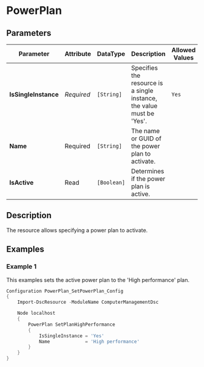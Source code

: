 # PowerPlan

## Parameters

| Parameter            | Attribute  | DataType    | Description                                                           | Allowed Values |
| -------------------- | ---------- | ----------- | --------------------------------------------------------------------- | -------------- |
| **IsSingleInstance** | *Required* | `[String]`  | Specifies the resource is a single instance, the value must be 'Yes'. | `Yes`          |
| **Name**             | Required   | `[String]`  | The name or GUID of the power plan to activate.                       |                |
| **IsActive**         | Read       | `[Boolean]` | Determines if the power plan is active.                               |                |

## Description

The resource allows specifying a power plan to activate.

## Examples

### Example 1

This examples sets the active power plan to the 'High performance' plan.

```powershell
Configuration PowerPlan_SetPowerPlan_Config
{
    Import-DscResource -ModuleName ComputerManagementDsc

    Node localhost
    {
        PowerPlan SetPlanHighPerformance
        {
            IsSingleInstance = 'Yes'
            Name             = 'High performance'
        }
    }
}
```


